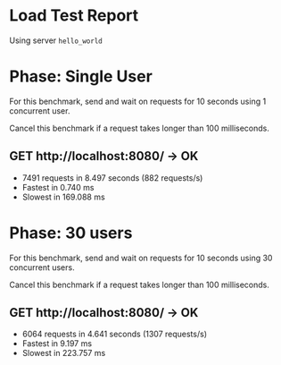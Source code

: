# Load Test Report

Using server `hello_world`

# Phase: Single User

For this benchmark, send and wait on requests for 10 seconds using 1 concurrent user.

Cancel this benchmark if a request takes longer than 100 milliseconds.


## GET http://localhost:8080/ -> OK

- 7491 requests in 8.497 seconds (882 requests/s)
- Fastest in 0.740 ms
- Slowest in 169.088 ms


# Phase: 30 users

For this benchmark, send and wait on requests for 10 seconds using 30 concurrent users.

Cancel this benchmark if a request takes longer than 100 milliseconds.


## GET http://localhost:8080/ -> OK

- 6064 requests in 4.641 seconds (1307 requests/s)
- Fastest in 9.197 ms
- Slowest in 223.757 ms

